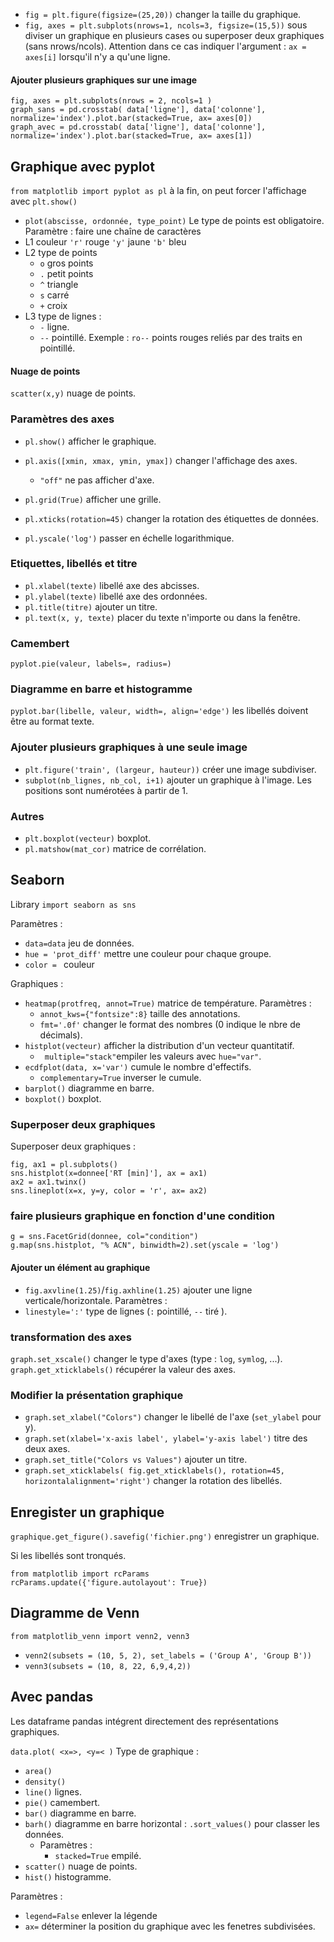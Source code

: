 * `fig = plt.figure(figsize=(25,20))`  changer la taille du graphique.
* `fig, axes = plt.subplots(nrows=1, ncols=3, figsize=(15,5))` sous diviser un graphique en plusieurs cases ou superposer deux graphiques (sans nrows/ncols).
Attention dans ce cas indiquer l'argument : `ax = axes[i]` lorsqu'il n'y a qu'une ligne.

#### Ajouter plusieurs graphiques sur une image

```
fig, axes = plt.subplots(nrows = 2, ncols=1 )
graph_sans = pd.crosstab( data['ligne'], data['colonne'], normalize='index').plot.bar(stacked=True, ax= axes[0])
graph_avec = pd.crosstab( data['ligne'], data['colonne'], normalize='index').plot.bar(stacked=True, ax= axes[1])
```

## Graphique avec pyplot

`from matplotlib import pyplot as pl`
à la fin, on peut forcer l'affichage avec `plt.show()`

* `plot(abscisse, ordonnée, type_point)` Le type de points est obligatoire.
Paramètre : faire une chaîne de caractères 
* L1 couleur `'r'` rouge `'y'` jaune `'b'` bleu
* L2 type de points 
	* `o` gros points
	* `.` petit points 
	* `^` triangle
	* `s` carré
	* `+` croix
* L3 type de lignes :
	* `-` ligne.
	* `--` pointillé.
Exemple : `ro--` points rouges reliés par des traits en pointillé.

#### Nuage de points

`scatter(x,y)` nuage de points.

### Paramètres des axes

* `pl.show()` afficher le graphique.
* `pl.axis([xmin, xmax, ymin, ymax])` changer l'affichage des axes. 
	* `"off"` ne pas afficher d'axe. 	

* `pl.grid(True)` afficher une grille.
* `pl.xticks(rotation=45)` changer la rotation des étiquettes de données.
* `pl.yscale('log')` passer en échelle logarithmique. 

### Etiquettes, libellés et titre

* `pl.xlabel(texte)` libellé axe des abcisses.
* `pl.ylabel(texte)` libellé axe des ordonnées.
* `pl.title(titre)` ajouter un titre.
* `pl.text(x, y, texte)` placer du texte n'importe ou dans la fenêtre.

### Camembert 

`pyplot.pie(valeur, labels=, radius=)`

### Diagramme en barre et histogramme

`pyplot.bar(libelle, valeur, width=, align='edge')` les libellés doivent être au format texte.

### Ajouter plusieurs graphiques à une seule image

* `plt.figure('train', (largeur, hauteur))` créer une image subdiviser.
* `subplot(nb_lignes, nb_col, i+1)` ajouter un graphique à l'image. Les  positions sont numérotées à partir de 1.

### Autres

* `plt.boxplot(vecteur)` boxplot.
* `pl.matshow(mat_cor)` matrice de corrélation.

## Seaborn

Library `import seaborn as sns`

Paramètres :
* `data=data` jeu de données.
* `hue = 'prot_diff'` mettre une couleur pour chaque groupe.
* `color = ` couleur
 
Graphiques :
* `heatmap(protfreq, annot=True)` matrice de température. Paramètres :
	* `annot_kws={"fontsize":8}` taille des annotations.
	* `fmt='.0f'` changer le format des nombres (0 indique le nbre de décimals).
* `histplot(vecteur)` afficher la distribution d'un vecteur quantitatif.
	* ` multiple="stack"`empiler les valeurs avec `hue="var"`.
* `ecdfplot(data, x='var')` cumule le nombre d'effectifs.
   *  `complementary=True` inverser le cumule.
* `barplot()` diagramme en barre.
* `boxplot()` boxplot.

### Superposer deux graphiques

Superposer deux graphiques :
```
fig, ax1 = pl.subplots()
sns.histplot(x=donnee['RT [min]'], ax = ax1)
ax2 = ax1.twinx()
sns.lineplot(x=x, y=y, color = 'r', ax= ax2)
```

### faire plusieurs graphique en fonction d'une condition

```
g = sns.FacetGrid(donnee, col="condition")
g.map(sns.histplot, "% ACN", binwidth=2).set(yscale = 'log')
```

#### Ajouter un élément au graphique

* `fig.axvline(1.25)`/`fig.axhline(1.25)` ajouter une ligne verticale/horizontale.
Paramètres : 
* `linestyle=':'` type de lignes (`:` pointillé, `--` tiré ).

### transformation des axes

`graph.set_xscale()` changer le type d'axes (type : `log`, `symlog`, ...).
`graph.get_xticklabels()` récupérer la valeur des axes.

### Modifier la présentation graphique

* `graph.set_xlabel("Colors")` changer le libellé de l'axe (`set_ylabel` pour y).
* `graph.set(xlabel='x-axis label', ylabel='y-axis label')` titre des deux axes.
* `graph.set_title("Colors vs Values")` ajouter un titre.
* `graph.set_xticklabels( fig.get_xticklabels(), rotation=45, horizontalalignment='right')` changer la rotation des libellés.

## Enregister un graphique 

`graphique.get_figure().savefig('fichier.png')` enregistrer un graphique.

Si les libellés sont tronqués.
```
from matplotlib import rcParams
rcParams.update({'figure.autolayout': True})
```

## Diagramme de Venn

`from matplotlib_venn import venn2, venn3`

* `venn2(subsets = (10, 5, 2), set_labels = ('Group A', 'Group B'))`
* `venn3(subsets = (10, 8, 22, 6,9,4,2))`

## Avec pandas

Les dataframe pandas intégrent directement des représentations graphiques.

`data.plot( <x=>, <y=< )`
Type de graphique :
* `area()` 
* `density()`
* `line()` lignes.
* `pie()` camembert.
* `bar()` diagramme en barre.
* `barh()` diagramme en barre horizontal : `.sort_values()` pour classer les données. 
	* Paramètres :
		* `stacked=True` empilé.
* `scatter()` nuage de points.
* `hist()` histogramme.

Paramètres : 
*  `legend=False` enlever la légende
*  `ax=` déterminer la position du graphique avec les fenetres subdivisées.
